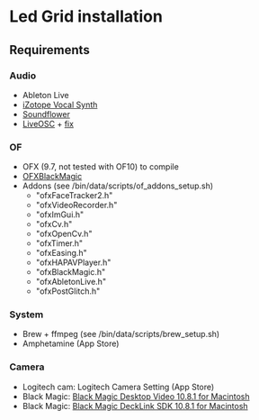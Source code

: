 # Led Grid installation

## Requirements

### Audio

* Ableton Live
* [iZotope Vocal Synth](https://mac-torrent-download.net/izotope-vocalsynth-1-0-0c/)
* [Soundflower](https://github.com/mattingalls/Soundflower/releases)
* [LiveOSC](https://livecontrol.q3f.org/ableton-liveapi/liveosc/) + [fix](http://disq.us/p/15j82c7)

### OF

* OFX (9.7, not tested with OF10) to compile
* [OFXBlackMagic](https://github.com/kylemcdonald/ofxBlackmagic)
* Addons (see /bin/data/scripts/of_addons_setup.sh)
  * "ofxFaceTracker2.h"
  * "ofxVideoRecorder.h"
  * "ofxImGui.h"
  * "ofxCv.h"
  * "ofxOpenCv.h"
  * "ofxTimer.h"
  * "ofxEasing.h"
  * "ofxHAPAVPlayer.h"
  * "ofxBlackMagic.h"
  * "ofxAbletonLive.h"
  * "ofxPostGlitch.h"

### System

* Brew + ffmpeg (see /bin/data/scripts/brew_setup.sh)
* Amphetamine (App Store)

### Camera

* Logitech cam: Logitech Camera Setting (App Store)
* Black Magic: [Black Magic Desktop Video 10.8.1 for Macintosh](http://www.blackmagicdesign.com/support)
* Black Magic: [Black Magic DeckLink SDK 10.8.1 for Macintosh](http://www.blackmagicdesign.com/support)

